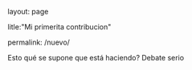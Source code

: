 layout: page

litle:"Mi primerita contribucion"

permalink: /nuevo/

Esto qué se supone que está haciendo? Debate serio
